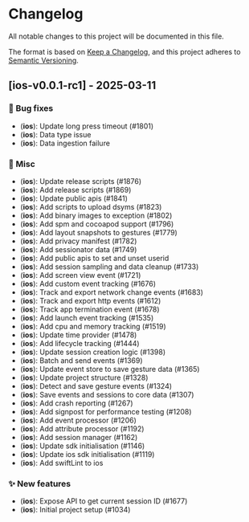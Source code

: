 # Changelog

All notable changes to this project will be documented in this file.

The format is based on [Keep a Changelog](https://keepachangelog.com/en/1.0.0/),
and this project adheres to [Semantic Versioning](https://semver.org/spec/v2.0.0.html).

## [ios-v0.0.1-rc1] - 2025-03-11

### :bug: Bug fixes


- (**ios**): Update long press timeout (#1801)
- (**ios**): Data type issue
- (**ios**): Data ingestion failure

### :hammer: Misc


- (**ios**): Update release scripts (#1876)
- (**ios**): Add release scripts (#1869)
- (**ios**): Update public apis (#1841)
- (**ios**): Add scripts to upload dsyms (#1823)
- (**ios**): Add binary images to exception (#1802)
- (**ios**): Add spm and cocoapod support (#1796)
- (**ios**): Add layout snapshots to gestures (#1779)
- (**ios**): Add privacy manifest (#1782)
- (**ios**): Add sessionator data (#1749)
- (**ios**): Add public apis to set and unset userid
- (**ios**): Add session sampling and data cleanup (#1733)
- (**ios**): Add screen view event (#1721)
- (**ios**): Add custom event tracking (#1676)
- (**ios**): Track and export network change events (#1683)
- (**ios**): Track and export http events (#1612)
- (**ios**): Track app termination event (#1678)
- (**ios**): Add launch event tracking (#1535)
- (**ios**): Add cpu and memory tracking (#1519)
- (**ios**): Update time provider (#1478)
- (**ios**): Add lifecycle tracking (#1444)
- (**ios**): Update session creation logic (#1398)
- (**ios**): Batch and send events (#1369)
- (**ios**): Update event store to save gesture data (#1365)
- (**ios**): Update project structure (#1328)
- (**ios**): Detect and save gesture events (#1324)
- (**ios**): Save events and sessions to core data (#1307)
- (**ios**): Add crash reporting (#1267)
- (**ios**): Add signpost for performance testing (#1208)
- (**ios**): Add event processor (#1206)
- (**ios**): Add attribute processor (#1192)
- (**ios**): Add session manager (#1162)
- (**ios**): Update sdk initialisation (#1146)
- (**ios**): Update ios sdk initialisation (#1119)
- (**ios**): Add swiftLint to ios

### :sparkles: New features


- (**ios**): Expose API to get current session ID (#1677)
- (**ios**): Initial project setup  (#1034)


